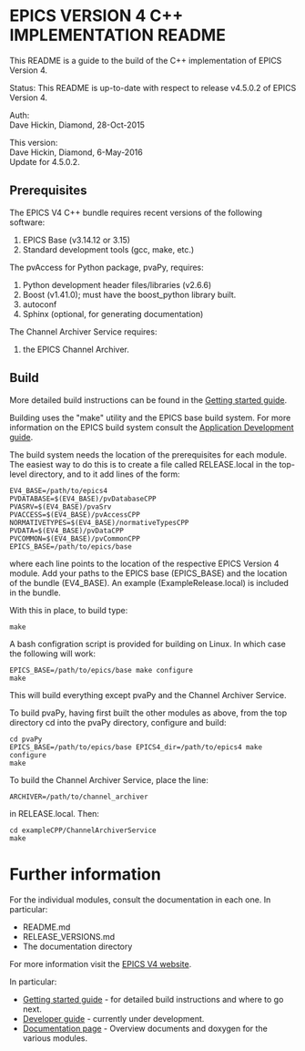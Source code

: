 
EPICS VERSION 4 C++ IMPLEMENTATION README
=========================================

This README is a guide to the build of the C++ implementation of EPICS Version 4. 

Status: This README is up-to-date with respect to release v4.5.0.2 of EPICS Version 4.

Auth:  
Dave Hickin, Diamond, 28-Oct-2015  

This version:  
Dave Hickin, Diamond, 6-May-2016  
Update for 4.5.0.2.  


Prerequisites
-------------

The EPICS V4 C++ bundle requires recent versions of the following
software:

1. EPICS Base (v3.14.12 or 3.15)
2. Standard development tools (gcc, make, etc.)
 
The pvAccess for Python package, pvaPy, requires:

1. Python development header files/libraries (v2.6.6) 
2. Boost (v1.41.0); must have the boost_python library built.
3. autoconf
4. Sphinx (optional, for generating documentation)
 
The Channel Archiver Service requires:

1. the EPICS Channel Archiver.
 

Build
-----

More detailed build instructions can be found in the
[Getting started guide](http://epics-pvdata.sourceforge.net/gettingStarted.html).

Building uses the "make" utility and the EPICS base build system.
For more information on the EPICS build system consult the
[Application Development guide](http://www.aps.anl.gov/epics/base/R3-14/12-docs/AppDevGuide.pdf).

The build system needs the location of the prerequisites for each module.
The easiest way to do this is to create a file called RELEASE.local in the top-level
directory, and to it add lines of the form:

    EV4_BASE=/path/to/epics4
    PVDATABASE=$(EV4_BASE)/pvDatabaseCPP
    PVASRV=$(EV4_BASE)/pvaSrv
    PVACCESS=$(EV4_BASE)/pvAccessCPP
    NORMATIVETYPES=$(EV4_BASE)/normativeTypesCPP
    PVDATA=$(EV4_BASE)/pvDataCPP
    PVCOMMON=$(EV4_BASE)/pvCommonCPP
    EPICS_BASE=/path/to/epics/base

where each line points to the location of the respective EPICS Version 4 module.
Add your paths to the EPICS base (EPICS\_BASE) and the location of the bundle (EV4\_BASE).
An example (ExampleRelease.local) is included in the bundle.

With this in place, to build type:

    make

A bash configration script is provided for building on Linux. In which case
the following will work:

    EPICS_BASE=/path/to/epics/base make configure
    make

This will build everything except pvaPy and the Channel Archiver Service.

To build pvaPy, having first built the other modules as above, from the top
directory cd into the pvaPy directory, configure and build:

    cd pvaPy
    EPICS_BASE=/path/to/epics/base EPICS4_dir=/path/to/epics4 make configure
    make

To build the Channel Archiver Service, place the line:

    ARCHIVER=/path/to/channel_archiver

in RELEASE.local. Then:

    cd exampleCPP/ChannelArchiverService
    make 


Further information
===================

For the individual modules, consult the documentation in each one. In 
particular:

* README.md
* RELEASE_VERSIONS.md
* The documentation directory

For more information visit the
[EPICS V4 website](http://epics-pvdata.sourceforge.net).

In particular:

* [Getting started guide](http://epics-pvdata.sourceforge.net/gettingStarted.html) - 
  for detailed build instructions and where to go next.
* [Developer guide](http://epics-pvdata.sourceforge.net/informative/developerGuide/developerGuide.html) -
  currently under development.
* [Documentation page](http://epics-pvdata.sourceforge.net/literature.html) -
  Overview documents and doxygen for the various modules.

